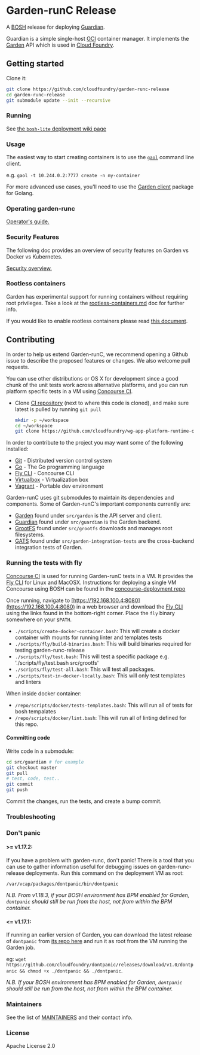 # Garden-runC Release

A [BOSH](http://docs.cloudfoundry.org/bosh/) release for deploying
[Guardian](https://github.com/cloudfoundry/guardian).

Guardian is a simple single-host [OCI](https://opencontainers.org/) container
manager. It implements the [Garden](https://github.com/cloudfoundry/garden/)
API which is used in [Cloud Foundry](https://www.cloudfoundry.org/).

## Getting started

Clone it:

```bash
git clone https://github.com/cloudfoundry/garden-runc-release
cd garden-runc-release
git submodule update --init --recursive
```

### Running

See [the `bosh-lite` deployment wiki
page](https://github.com/cloudfoundry/garden-runc-release/wiki/Creating-sandbox-environments-for-debugging#local-bosh-lite-deployment)

### Usage

The easiest way to start creating containers is to use the
[`gaol`](https://github.com/contraband/gaol) command line client.

e.g. `gaol -t 10.244.0.2:7777 create -n my-container`

For more advanced use cases, you'll need to use the [Garden
client](https://godoc.org/code.cloudfoundry.org/garden#Client)
package for Golang.

### Operating garden-runc

[Operator's guide.](docs/opsguide.md)

### Security Features

The following doc provides an overview of security features on Garden vs Docker vs Kubernetes.

[Security overview.](docs/security-overview.md)

### Rootless containers

Garden has experimental support for running containers without requiring root
privileges. Take a look at the
[rootless-containers.md](docs/articles/rootless-containers.md) doc for further info.

If you would like to enable rootless containers please read [this
document](docs/enabling-rootless-containers.md).

## Contributing

In order to help us extend Garden-runC, we recommend opening a Github issue to
describe the proposed features or changes. We also welcome pull requests.

You can use other distributions or OS X for development since a good chunk of
the unit tests work across alternative platforms, and you can run platform
specific tests in a VM using [Concourse CI](https://concourse.ci/).

- Clone [CI repository](https://github.com/cloudfoundry/wg-app-platform-runtime-ci) (next to where this code is cloned), and make sure latest
is pulled by running `git pull`

  ```bash
  mkdir -p ~/workspace
  cd ~/workspace
  git clone https://github.com/cloudfoundry/wg-app-platform-runtime-ci.git
  ```

In order to contribute to the project you may want some of the following installed:

- [Git](https://git-scm.com/) - Distributed version control system
- [Go](https://golang.org/doc/install#install) - The Go programming
  language
- [Fly CLI](https://github.com/concourse/fly) - Concourse CLI
- [Virtualbox](https://www.virtualbox.org/) - Virtualization box
- [Vagrant](https://www.vagrantup.com/) - Portable dev environment

Garden-runC uses git submodules to maintain its dependencies and components.
Some of Garden-runC's important components currently are:

- [Garden](https://github.com/cloudfoundry/garden) found under
  `src/garden` is the API server and client.
- [Guardian](https://github.com/cloudfoundry/guardian) found under
  `src/guardian` is the Garden backend.
- [GrootFS](https://github.com/cloudfoundry/grootfs) found under
  `src/grootfs` downloads and manages
  root filesystems.
- [GATS](https://github.com/cloudfoundry/garden-integration-tests)
  found under `src/garden-integration-tests`
  are the cross-backend integration tests of Garden.

### Running the tests with fly

[Concourse CI](https://concourse-ci.org/) is used for running Garden-runC tests
in a VM. It provides the [Fly CLI](https://github.com/concourse/fly) for
Linux and MacOSX. Instructions for deploying a single VM Concourse using BOSH
can be found in the [concourse-deployment repo](https://github.com/concourse/concourse-deployment)

Once running, navigate to [https://192.168.100.4:8080](https://192.168.100.4:8080) in a web browser
and download the [Fly CLI](https://concourse-ci.org/download.html) using the links found in
the bottom-right corner. Place the `fly` binary somewhere on your `$PATH`.

- `./scripts/create-docker-container.bash`: This will create a docker container with mounts for running linter and templates tests
- `./scripts/fly/build-binaries.bash`: This will build binaries required for testing garden-runc-release
- `./scripts/fly/test.bash`: This will test a specific package e.g. './scripts/fly/test.bash src/grootfs'
- `./scripts/fly/test-all.bash`: This will test all packages.
- `./scripts/test-in-docker-locally.bash`: This will only test templates and linters

When inside docker container: 
- `/repo/scripts/docker/tests-templates.bash`: This will run all of tests for bosh tempalates
- `/repo/scripts/docker/lint.bash`: This will run all of linting defined for this repo.

#### Committing code

Write code in a submodule:

```bash
cd src/guardian # for example
git checkout master
git pull
# test, code, test..
git commit
git push
```

Commit the changes, run the tests, and create a bump commit.

### Troubleshooting

### Don't panic

#### >= v1.17.2:

If you have a problem with garden-runc, don't panic! There is a tool that you can
use to gather information useful for debugging issues on garden-runc-release
deployments. Run this command on the deployment VM as root:

`/var/vcap/packages/dontpanic/bin/dontpanic`

_N.B. From v1.18.3, if your BOSH environment has BPM enabled for Garden, `dontpanic` should still be run from
the host, not from within the BPM container._

#### <= v1.17.1:

If running an earlier version of Garden, you can download the latest release of `dontpanic` from [its repo here](https://github.com/cloudfoundry/dontpanic/releases) and run it as root
from the VM running the Garden job.

eg: `wget https://github.com/cloudfoundry/dontpanic/releases/download/v1.0/dontpanic && chmod +x ./dontpanic && ./dontpanic`.

_N.B. If your BOSH environment has BPM enabled for Garden, `dontpanic` should still be run from
the host, not from within the BPM container._

### Maintainers

See the list of [MAINTAINERS](docs/maintainers.md) and their contact info.

### License

Apache License 2.0
